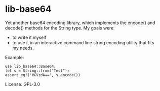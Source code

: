 # lib-base64

Yet another base64 encoding library, which implements the encode() and decode() methods for the String type.
My goals were:
- to write it myself
- to use it in an interactive command line string encoding utility that fits my needs.

Example:
```
use lib_base64::Base64;
let s = String::from("Test");
assert_eq!("VGVzdA==", s.encode())
```

License: GPL-3.0
